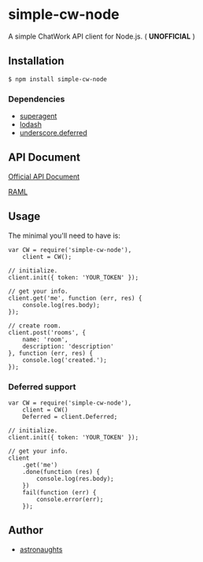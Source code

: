 simple-cw-node
==============

A simple ChatWork API client for Node.js. ( **UNOFFICIAL** )

## Installation

```
$ npm install simple-cw-node
```

### Dependencies

* [superagent](https://github.com/visionmedia/superagent)
* [lodash](https://github.com/lodash/lodash)
* [underscore.deferred](https://github.com/wookiehangover/underscore.Deferred)

## API Document

[Official API Document](http://developer.chatwork.com/ja/)

[RAML](https://github.com/chatwork/api)

## Usage

The minimal you'll need to have is:

```
var CW = require('simple-cw-node'),
    client = CW();

// initialize.
client.init({ token: 'YOUR_TOKEN' });

// get your info.
client.get('me', function (err, res) {
    console.log(res.body);
});

// create room.
client.post('rooms', {
    name: 'room',
    description: 'description'
}, function (err, res) {
    console.log('created.');
});
```

### Deferred support

```
var CW = require('simple-cw-node'),
    client = CW()
    Deferred = client.Deferred;

// initialize.
client.init({ token: 'YOUR_TOKEN' });

// get your info.
client
    .get('me')
    .done(function (res) {
        console.log(res.body);
    })
    fail(function (err) {
        console.error(err);
    });
```

## Author

* [astronaughts](https://twitter.com/astronaughts)